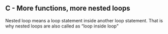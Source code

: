 ## C - More functions, more nested loops

Nested loop means a loop statement inside another loop statement. That is why nested loops are also called as “loop inside loop"
